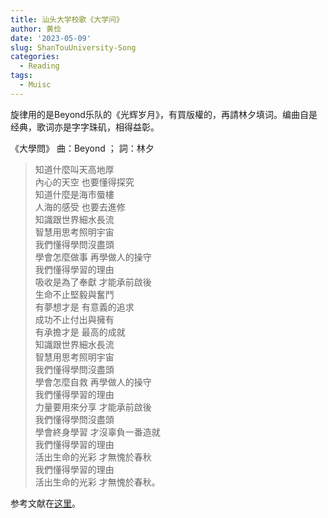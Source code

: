 ```yaml
---
title: 汕头大学校歌《大学问》
author: 黄俭
date: '2023-05-09'
slug: ShanTouUniversity-Song
categories:
  - Reading
tags:
  - Muisc
---
```


旋律用的是Beyond乐队的《光辉岁月》，有買版權的，再請林夕填词。编曲自是经典，歌词亦是字字珠矶，相得益彰。

《大學問》 曲：Beyond ；    詞：林夕

>知道什麼叫天高地厚  
內心的天空 也要懂得探究  
知道什麼是海市蜃樓  
人海的感受 也要去進修  
知識跟世界細水長流  
智慧用思考照明宇宙  
我們懂得學問沒盡頭  
學會怎麼做事 再學做人的操守  
我們懂得學習的理由  
吸收是為了奉獻 才能承前啟後  
生命不止堅毅與奮鬥  
有夢想才是 有意義的追求  
成功不止付出與擁有  
有承擔才是 最高的成就  
知識跟世界細水長流  
智慧用思考照明宇宙  
我們懂得學問沒盡頭  
學會怎麼自救 再學做人的操守  
我們懂得學習的理由  
力量要用來分享 才能承前啟後  
我們懂得學問沒盡頭  
學會終身學習 才沒辜負一番造就  
我們懂得學習的理由  
活出生命的光彩 才無愧於春秋  
我們懂得學習的理由  
活出生命的光彩 才無愧於春秋。  

参考文献在[这里](https://wap.sciencenet.cn/blog-1037866-1063620.html?mobile=1)。